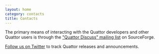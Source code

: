 ```yaml
---
layout: home
category: contacts
title: Contacts
---
```


The primary means of interacting with the Quattor developers and other
Quattor users is through the ["Quattor Discuss" mailing list][discuss]
on SourceForge.

[Follow us on Twitter][twitter] to track Quattor releases and
announcements.

[discuss]: (https://lists.sourceforge.net/lists/listinfo/quattor-discuss)
[twitter]: (https://twitter.com/#!/QuattorToolkit)

